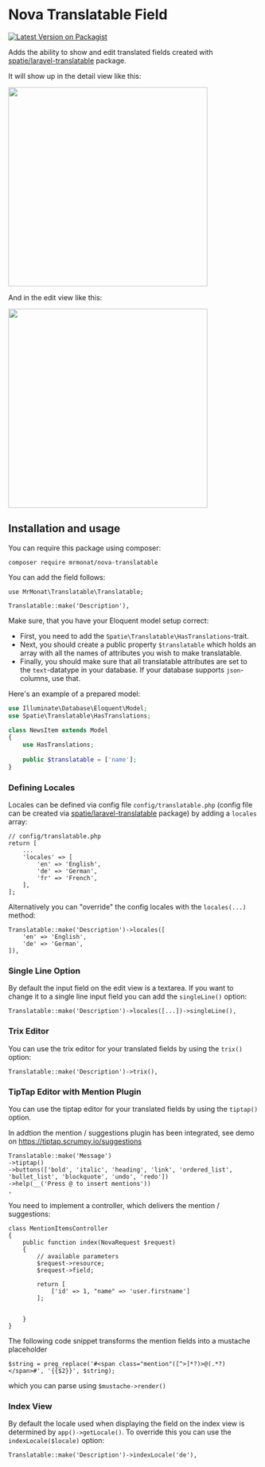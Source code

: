 # Nova Translatable Field
[![Latest Version on Packagist](https://img.shields.io/packagist/v/mrmonat/nova-translatable.svg?style=flat-square)](https://packagist.org/packages/mrmonat/nova-translatable)

Adds the ability to show and edit translated fields created with [spatie/laravel-translatable](https://github.com/spatie/laravel-translatable) package.

It will show up in the detail view like this:

<img width="400" src="https://mrmonat.de/github/images/nova-spatie-translatable-details.png">

And in the edit view like this:

<img width="400" src="https://mrmonat.de/github/images/nova-spatie-translatable-edit.png">

## Installation and usage
You can require this package using composer:

```
composer require mrmonat/nova-translatable
```

You can add the field follows:

```
use MrMonat\Translatable\Translatable;

Translatable::make('Description'),
```

Make sure, that you have your Eloquent model setup correct:

- First, you need to add the `Spatie\Translatable\HasTranslations`-trait.
- Next, you should create a public property `$translatable` which holds an array with all the names of attributes you wish to make translatable.
- Finally, you should make sure that all translatable attributes are set to the `text`-datatype in your database. If your database supports `json`-columns, use that.

Here's an example of a prepared model:

``` php
use Illuminate\Database\Eloquent\Model;
use Spatie\Translatable\HasTranslations;

class NewsItem extends Model
{
    use HasTranslations;
    
    public $translatable = ['name'];
}
```


### Defining Locales
Locales can be defined via config file ```config/translatable.php``` (config file can be created via [spatie/laravel-translatable](https://github.com/spatie/laravel-translatable#installation) package) by adding a ```locales``` array:

```
// config/translatable.php
return [
    ...
    'locales' => [
        'en' => 'English',
        'de' => 'German',
        'fr' => 'French',
    ],
];
```

Alternatively you can "override" the config locales with the ```locales(...)``` method:

```
Translatable::make('Description')->locales([
    'en' => 'English',
    'de' => 'German',
]),
```

### Single Line Option
By default the input field on the edit view is a textarea. If you want to change it to a single line input field you can add the ```singleLine()``` option:

```
Translatable::make('Description')->locales([...])->singleLine(),
```

### Trix Editor
You can use the trix editor for your translated fields by using the ```trix()``` option:

```
Translatable::make('Description')->trix(),
```


### TipTap Editor with Mention Plugin

You can use the tiptap editor for your translated fields by using the ```tiptap()``` option.

In addtion the mention / suggestions plugin has been integrated, see demo on https://tiptap.scrumpy.io/suggestions

```
Translatable::make('Message')
->tiptap()
->buttons(['bold', 'italic', 'heading', 'link', 'ordered_list', 'bullet_list', 'blockquote', 'undo', 'redo'])
->help(__('Press @ to insert mentions'))
,
```


You need to implement a controller, which delivers the mention / suggestions:


```
class MentionItemsController
{
    public function index(NovaRequest $request)
    {
        // available parameters
        $request->resource;
        $request->field;

        return [
            ['id' => 1, "name" => 'user.firstname']
        ];


    }
}
```

The following code snippet transforms the mention fields into a mustache placeholder
```
$string = preg_replace('#<span class="mention"([^>]*?)>@(.*?)</span>#', '{{$2}}', $string);
```
which you can parse using `$mustache->render()`



### Index View
By default the locale used when displaying the field on the index view is determined by ```app()->getLocale()```. To override this you can use the ```indexLocale($locale)``` option:

```
Translatable::make('Description')->indexLocale('de'),
```

